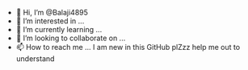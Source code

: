 - 👋 Hi, I’m @Balaji4895
- 👀 I’m interested in ...
- 🌱 I’m currently learning ...
- 💞️ I’m looking to collaborate on ...
- 📫 How to reach me ...  I am new in this GitHub plZzz help me out to understand 

<!---
Balaji4895/Balaji4895 is a ✨ special ✨ repository because its `README.md` (this file) appears on your GitHub profile.
You can click the Preview link to take a look at your changes.
--->
